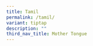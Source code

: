 ```yaml
---
title: Tamil
permalink: /tamil/
variant: tiptap
description: ""
third_nav_title: Mother Tongue
---
```

